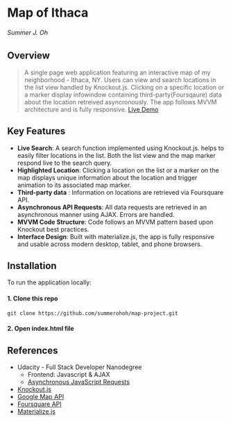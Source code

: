 
# Map of Ithaca #
###### Summer J. Oh ######

## Overview
> A single page web application featuring an interactive map of my neighborhood - Ithaca, NY. Users can view and search locations in the list view handled by Knockout.js. Clicking on a specific location or a marker display infowindow containing third-party(Foursqaure) data about the location retreived asyncronously. The app follows MVVM architecture and is fully responsive. [Live Demo](https://summerohoh.github.io/map-project/)


## Key Features ##

 * **Live Search**: A search function implemented using Knockout.js. helps to easily filter locations in the list. Both the list view and the map marker respond live to the search query. 
 * **Highlighted Location**: Clicking a location on the list or a marker on the map displays unique information about the location and trigger animation to its associated map marker. 
 * **Third-party data** : Information on locations are retrieved via Foursquare API. 
 * **Asynchronous API Requests**: All data requests are retrieved in an asynchronous manner using AJAX. Errors are handled. 
 * **MVVM Code Structure**: Code follows an MVVM pattern based upon Knockout best practices. 
 * **Interface Design**: Built with materialize.js, the app is fully responsive and usable across modern desktop, tablet, and phone browsers. 

## Installation ##

To run the application locally: 

#### 1. Clone this repo
    git clone https://github.com/summerohoh/map-project.git

#### 2. Open index.html file

## References 

 * Udacity - Full Stack Developer Nanodegree
 	* Frontend: Javascript & AJAX
    * [Asynchronous JavaScript Requests](https://www.udacity.com/course/asynchronous-javascript-requests--ud109)
 * [Knockout.js](http://knockoutjs.com)
 * [Google Map API](https://developers.google.com/maps/documentation/)
 * [Foursquare API](https://developer.foursquare.com)
 * [Materialize.js](http://materializecss.com)
